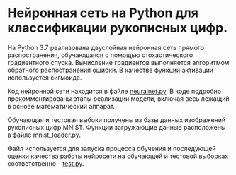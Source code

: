 # Нейронная сеть на Python для классификации рукописных цифр.

На Python 3.7 реализована двуслойная нейронная сеть прямого распостранения, обучающаяся с помощью стохастического градиентного спуска. Вычисление градиентов выполняется алгоритмом обратного распостранения ошибки. В качестве функции активации используется сигмоида.

Код нейронной сети находится в файле [neuralnet.py](https://github.com/antonprokopovich/neuralnet/blob/master/neuralnet.py). В коде подробно прокомментированы этапы реализации модели, включая весь лежащий в основе математический аппарат.

Обучающая и тестовая выбоки получены из базы данных изображений рукописных цифр MNIST. Функции загружающие данные расположены в файле [mnist_loader.py](https://github.com/antonprokopovich/neuralnet/blob/master/mnist_loader.py).

Файл используется для запуска процесса обучения и последующей оценки качества работы нейросети на обучающей и тестовой выборках соответственно – [test.py](https://github.com/antonprokopovich/neuralnet/blob/master/test.py).

